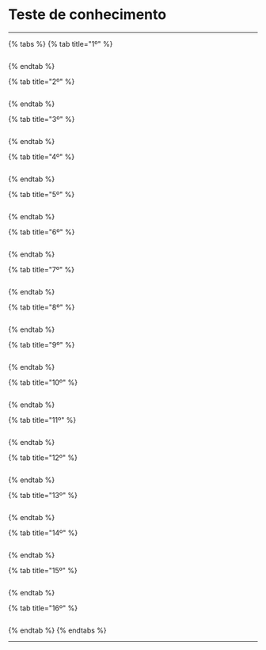 # Teste de conhecimento

***

{% tabs %}
{% tab title="1º" %}
<figure><img src="../../.gitbook/assets/image (9) (1) (1).png" alt=""><figcaption></figcaption></figure>
{% endtab %}

{% tab title="2º" %}
<figure><img src="../../.gitbook/assets/image (10) (1) (1).png" alt=""><figcaption></figcaption></figure>
{% endtab %}

{% tab title="3º" %}
<figure><img src="../../.gitbook/assets/image (72).png" alt=""><figcaption></figcaption></figure>
{% endtab %}

{% tab title="4º" %}
<figure><img src="../../.gitbook/assets/image (81).png" alt=""><figcaption></figcaption></figure>
{% endtab %}

{% tab title="5º" %}
<figure><img src="../../.gitbook/assets/image (5) (1).png" alt=""><figcaption></figcaption></figure>
{% endtab %}

{% tab title="6º" %}
<figure><img src="../../.gitbook/assets/image (21).png" alt=""><figcaption></figcaption></figure>
{% endtab %}

{% tab title="7º" %}
<figure><img src="../../.gitbook/assets/image (25).png" alt=""><figcaption></figcaption></figure>
{% endtab %}

{% tab title="8º" %}
<figure><img src="../../.gitbook/assets/image (26).png" alt=""><figcaption></figcaption></figure>
{% endtab %}

{% tab title="9º" %}
<figure><img src="../../.gitbook/assets/image (28).png" alt=""><figcaption></figcaption></figure>
{% endtab %}

{% tab title="10º" %}
<figure><img src="../../.gitbook/assets/image (5).png" alt=""><figcaption></figcaption></figure>
{% endtab %}

{% tab title="11º" %}
<figure><img src="../../.gitbook/assets/image (6).png" alt=""><figcaption></figcaption></figure>
{% endtab %}

{% tab title="12º" %}
<figure><img src="../../.gitbook/assets/image (11).png" alt=""><figcaption></figcaption></figure>
{% endtab %}

{% tab title="13º" %}
<figure><img src="../../.gitbook/assets/image (12).png" alt=""><figcaption></figcaption></figure>
{% endtab %}

{% tab title="14º" %}
<figure><img src="../../.gitbook/assets/image (83).png" alt=""><figcaption></figcaption></figure>
{% endtab %}

{% tab title="15º" %}
<figure><img src="../../.gitbook/assets/image (85).png" alt=""><figcaption></figcaption></figure>
{% endtab %}

{% tab title="16º" %}
<figure><img src="../../.gitbook/assets/image (86).png" alt=""><figcaption></figcaption></figure>
{% endtab %}
{% endtabs %}

***
